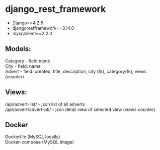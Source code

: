 # django_rest_framework

- Django==4.2.5
- djangorestframework==3.14.0
- mysqlclient==2.2.0

## Models:

Category - field:name<br>
City - field: name<br>
Advert - field: created, title, description, city (fk), category(fk), views (counter)<br>

## Views:

/api/advert-list/ - json list of all adverts<br>
/api/advert/advert-pk/ - json detail view of selected view (views counter)<br>

## Docker
Dockerfile (MySQL locally)<br>
Docker-compose (MySQL image)<br>
